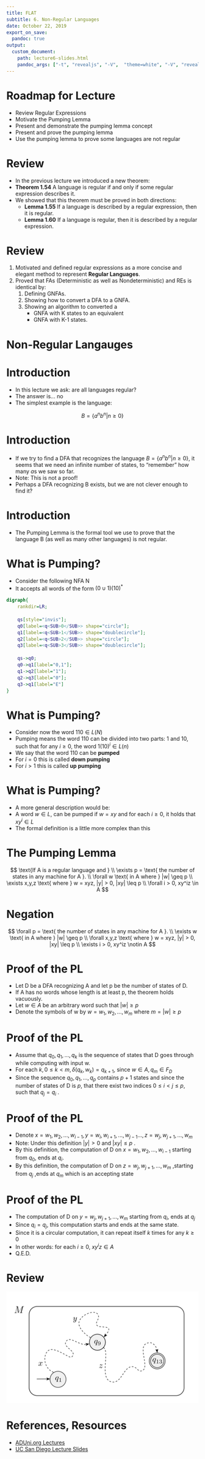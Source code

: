 ```yaml
---
title: FLAT
subtitle: 6. Non-Regular Languages
date: October 22, 2019
export_on_save:
  pandoc: true
output:
  custom_document:
    path: lecture6-slides.html
    pandoc_args: ["-t", "revealjs", "-V",  "theme=white", "-V", "revealjs-url=../../../presentation/reveal.js", "--slide-level=1", "--standalone", "--katex=../../../presentation/katex/"]
---
```


<style>
.ninety {
   font-size: 90%;
}

.eighty {
   font-size: 80%;
}
.container{
    display: flex;
}
.col{
    flex: 1;
}
</style>


# Roadmap for Lecture 

* Review Regular Expressions
* Motivate the Pumping Lemma
* Present and demonstrate the pumping lemma concept
* Present and prove the pumping lemma
* Use the pumping lemma to prove some languages are not regular


# Review 

* In the previous lecture we introduced a new theorem:
* **Theorem 1.54** A language is regular if and only if some regular expression describes it.
* We showed that this theorem must be proved in both directions:
    * **Lemma 1.55** If a language is described by a regular expression, then it is regular.
    * **Lemma 1.60** If a language is regular, then it is described by a regular expression.

# Review 

1. Motivated and defined regular expressions as
    a more concise and elegant method to
    represent **Regular Languages**.
2. Proved that FAs (Deterministic as well as
    Nondeterministic) and REs is identical by:
    1. Defining GNFAs.
    2. Showing how to convert a DFA to a GNFA.
    3. Showing an algorithm to converted a
        * GNFA with K states to an equivalent
        * GNFA with K-1 states.


# Non-Regular Langauges

# Introduction

* In this lecture we ask: are all languages regular?
* The answer is... no
* The simplest example is the language:

$$B = \{a^nb^n | n \geq 0 \}$$

# Introduction

* If we try to find a DFA that recognizes the language $B = \{a^nb^n | n \geq 0 \}$, it seems that we need an infinite number of states, to “remember” how many *a*s we saw so far.
* Note: This is not a proof!
* Perhaps a DFA recognizing B exists, but we are not clever enough to find it?

# Introduction

* The Pumping Lemma is the formal tool we use to prove that the language B (as well as many other languages) is not regular.


# What is Pumping?

* Consider the following NFA N
* It accepts all words of the form $(0 \cup 1)(10)^*$

```dot
digraph{
    rankdir=LR;

    qs[style="invis"];
    q0[label=<q<SUB>0</SUB>> shape="circle"];
    q1[label=<q<SUB>1</SUB>> shape="doublecircle"];
    q2[label=<q<SUB>2</SUB>> shape="circle"];
    q3[label=<q<SUB>3</SUB>> shape="doublecircle"];

    qs->q0;
    q0->q1[label="0,1"];
    q1->q2[label="1"];
    q2->q3[label="0"];
    q3->q1[label="E"]
}

```

# What is Pumping?

* Consider now the word $110 \in L(N)$
* Pumping means the word 110 can be divided into two parts: 1 and 10, such that for any $i \geq 0$, the word $1(10)^i \in L(n)$
* We say that the word 110 can be **pumped**
* For $i = 0$ this is called **down pumping**
* For $i > 1$ this is called **up pumping** 

# What is Pumping?

* A more general description would be:
* A word $w \in L$, can be pumped if $w = xy$ and for each $i \geq 0$, it holds that $xy^i \in L$
* The formal definition is a little more complex than this

# The Pumping Lemma 

$$
\text{If A is a regular language and } \\ \exists p = \text{ the number of states in any machine for A }. \\
\forall w \text{ in A where } |w| \geq p \\ 
\exists x,y,z \text{ where } w = xyz, |y| > 0, |xy| \leq p \\
\forall i > 0, xy^iz \in A 
$$ 

# Negation

$$
\forall p = \text{ the number of states in any machine for A }. \\
\exists w \text{ in A  where } |w| \geq p \\ 
\forall x,y,z \text{ where } w = xyz, |y| > 0, |xy| \leq p \\
\exists i > 0, xy^iz \notin A 
$$ 

# Proof of the PL

* Let D be a DFA recognizing A and let p be the number of states of D. 
* If A has no words whose length is at least p, the theorem holds vacuously. 
* Let $w \in A$ be an arbitrary word such that $| w |\geq p$
* Denote the symbols of w by $w=w_1,w_2,...,w_m$ where $m=|w| \geq p$

# Proof of the PL

* Assume that $q_0,q_1,...,q_k$ is the sequence of states that D goes through while computing with input w.
* For each $k, 0 \leq k < m, \delta(q_k,w_k)=q_{k+1}$, since $w \in A,q_m \in F_D$
* Since the sequence $q_0,q_1,...,q_p$ contains $p + 1$ states and since the number of states of D is
$p$, that there exist two indices $0 \leq i < j \leq p$,
such that $q_j =q_i$ .


# Proof of the PL

* Denote $x=w_1,w_2,...,w_{i-1}, y=w_i,w_{i+1},...,w_{j-1} ..., z=w_j,w_{j+1},...,w_m$ 
* Note: Under this definition $| y |> 0$ and $| xy | \leq p$ . 
* By this definition, the computation of D on $x=w_1,w_2,...,w_{i-1}$ starting from $q_0$, ends at $q_i$. 
* By this definition, the computation of D on $z=w_j,w_{j+1},...,w_{m}$ ,starting from $q_j$ ,ends at $q_m$ which is an accepting state


# Proof of the PL

* The computation of D on $y=w_j,w_{j+1},...,w_{m}$ starting from $q_i$, ends at $q_j$
* Since $q_i=q_j$, this computation starts and ends at the same state.
* Since it is a circular computation, it can repeat itself *k* times for any $k \geq 0$
* In other words: for each $i \geq 0$, $xy^iz \in A$
* Q.E.D.


# Review

![](images/lecture6-pumpinglemma.png)

# References, Resources

* [ADUni.org Lectures](https://www.youtube.com/playlist?list=PL601FC994BDD963E4)
* [UC San Diego Lecture Slides](https://cseweb.ucsd.edu/classes/fa08/cse105/)